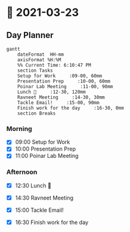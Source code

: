 # 📆 2021-03-23

## Day Planner
```mermaid
gantt
    dateFormat  HH-mm
    axisFormat %H:%M
    %% Current Time: 6:10:47 PM
    section Tasks
    Setup for Work     :09-00, 60mm
    Presentation Prep     :10-00, 60mm
    Poinar Lab Meeting     :11-00, 90mm
    Lunch 🍙     :12-30, 120mm
    Ravneet Meeting     :14-30, 30mm
    Tackle Email!     :15-00, 90mm
    Finish work for the day     :16-30, 0mm
    section Breaks

```

### Morning

- [x] 09:00 Setup for Work
- [x] 10:00 Presentation Prep
- [x] 11:00 Poinar Lab Meeting

### Afternoon
- [x] 12:30 Lunch 🍙
- [x] 14:30 Ravneet Meeting
- [x] 15:00 Tackle Email!
- [x] 16:30 Finish work for the day

